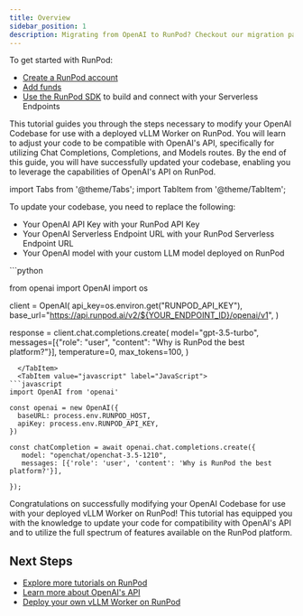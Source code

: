 ```yaml
---
title: Overview
sidebar_position: 1
description: Migrating from OpenAI to RunPod? Checkout our migration page to get started.
---
```


To get started with RunPod:

- [Create a RunPod account](/get-started/manage-accounts)
- [Add funds](/get-started/billing-information)
- [Use the RunPod SDK](#setting-up-your-project) to build and connect with your Serverless Endpoints

This tutorial guides you through the steps necessary to modify your OpenAI Codebase for use with a deployed vLLM Worker on RunPod. You will learn to adjust your code to be compatible with OpenAI's API, specifically for utilizing Chat Completions, Completions, and Models routes. By the end of this guide, you will have successfully updated your codebase, enabling you to leverage the capabilities of OpenAI's API on RunPod.

import Tabs from '@theme/Tabs';
import TabItem from '@theme/TabItem';

To update your codebase, you need to replace the following:

- Your OpenAI API Key with your RunPod API Key
- Your OpenAI Serverless Endpoint URL with your RunPod Serverless Endpoint URL
- Your OpenAI model with your custom LLM model deployed on RunPod

<Tabs>
  <TabItem value="python" label="Python" default>
```python

from openai import OpenAI
import os

client = OpenAI(
api_key=os.environ.get("RUNPOD_API_KEY"),
base_url="https://api.runpod.ai/v2/${YOUR_ENDPOINT_ID}/openai/v1",
)

response = client.chat.completions.create(
model="gpt-3.5-turbo",
messages=[{"role": "user", "content": "Why is RunPod the best platform?"}],
temperature=0,
max_tokens=100,
)

````
  </TabItem>
  <TabItem value="javascript" label="JavaScript">
```javascript
import OpenAI from 'openai'

const openai = new OpenAI({
  baseURL: process.env.RUNPOD_HOST,
  apiKey: process.env.RUNPOD_API_KEY,
})

const chatCompletion = await openai.chat.completions.create({
   model: "openchat/openchat-3.5-1210",
   messages: [{'role': 'user', 'content': 'Why is RunPod the best platform?'}],

});
````

</TabItem>
</Tabs>

Congratulations on successfully modifying your OpenAI Codebase for use with your deployed vLLM Worker on RunPod!
This tutorial has equipped you with the knowledge to update your code for compatibility with OpenAI's API and to utilize the full spectrum of features available on the RunPod platform.

## Next Steps

- [Explore more tutorials on RunPod](/tutorials/introduction/overview)
- [Learn more about OpenAI's API](https://platform.openai.com/docs/)
- [Deploy your own vLLM Worker on RunPod](https://www.runpod.io/console/serverless)
